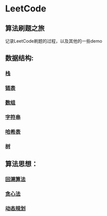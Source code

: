 # LeetCode
## 算法刷题之旅


记录LeetCode刷题的过程，以及其他的一些demo
## 数据结构:
### [栈](https://github.com/shiquan-wang/LeetCode/tree/master/Stack)  


### [链表](https://github.com/shiquan-wang/LeetCode/tree/master/List)  

  
### [数组](https://github.com/shiquan-wang/LeetCode/tree/master/Nums)  


### [字符串](https://github.com/shiquan-wang/LeetCode/tree/master/String/cpp)  

  
### [哈希表](https://github.com/shiquan-wang/LeetCode/tree/master/Hash)  
  
  
### [树](https://github.com/shiquan-wang/LeetCode/tree/master/Tree)  

## 算法思想：
### [回溯算法](https://github.com/shiquan-wang/LeetCode/tree/master/Backtracking)
### [贪心法](https://github.com/shiquan-wang/LeetCode/tree/master/Greedy)
### [动态规划](https://github.com/shiquan-wang/LeetCode/tree/master/dynamic_programming)







